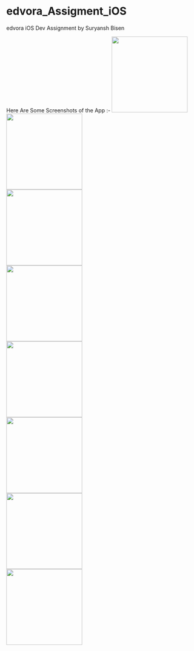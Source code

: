 # edvora_Assigment_iOS
edvora iOS Dev Assignment by Suryansh Bisen

Here Are Some Screenshots of the App :-
<img src = "https://user-images.githubusercontent.com/69685349/173580526-24cb3ffb-ec10-4366-bf97-9c1ca300094f.png" width="200" hight ="350">  
<img src = "https://user-images.githubusercontent.com/69685349/173580562-ff240f18-2f90-42a3-aa86-ba24fa389a2b.png" width="200" hight ="350">  
<img src = "https://user-images.githubusercontent.com/69685349/173580567-96053cee-493c-498f-9578-7ced7420c515.png" width="200" hight ="350">  
<img src = "https://user-images.githubusercontent.com/69685349/173580576-6e4546f9-ce52-4261-9f6f-a70e442c0539.png" width="200" hight ="350">  
<img src = "https://user-images.githubusercontent.com/69685349/173580579-cba86e21-8cef-481e-bee0-6123d995793e.png" width="200" hight ="350">  
<img src = "https://user-images.githubusercontent.com/69685349/173580583-a613c793-6542-469f-9887-a1e477ae74e6.png" width="200" hight ="350">  
<img src = "https://user-images.githubusercontent.com/69685349/173580588-fa7422b7-7890-4ccc-8de0-ec327ef530df.png" width="200" hight ="350">  
<img src = "https://user-images.githubusercontent.com/69685349/173580593-e5476193-b177-4514-a598-ec1dea4c5252.png" width="200" hight ="350">  
